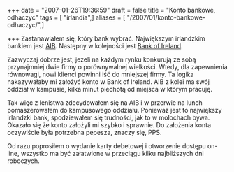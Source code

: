 +++
date = "2007-01-26T19:36:59"
draft = false
title = "Konto bankowe, odhaczyć"
tags = [ "irlandia",]
aliases = [ "/2007/01/konto-bankowe-odhaczyc/",]

+++
Zastanawiałem się, który bank wybrać. Największym irlandzkim bankiem jest
[AIB](http://www.aib.ie/). Następny w kolejności jest [Bank of
Ireland](http://www.bankofireland.ie/).

Zazwyczaj dobrze jest, jeżeli na każdym rynku konkurują ze sobą przynajmniej
dwie firmy o porównywalnej wielkości. Wtedy, dla zapewnienia równowagi, nowi
klienci powinni iść do mniejszej firmy. Ta logika nakazywałaby mi założyć
konto w Bank of Ireland. AIB z kolei ma swój oddział w kampusie, kilka minut
piechotą od miejsca w którym pracuję.

Tak więc z lenistwa zdecydowałem się na AIB i w przerwie na lunch
pomaszerowałem do kampusowego oddziału. Ponieważ jest to największy irlandzki
bank, spodziewałem się trudności, jak to w molochach bywa. Okazało się że
konto założyli mi szybko i sprawnie. Do założenia konta oczywiście była
potrzebna pepesza, znaczy się, PPS.

Od razu poprosiłem o wydanie karty debetowej i otworzenie dostępu on-line,
wszystko ma być załatwione w przeciągu kilku najbliższych dni roboczych.

